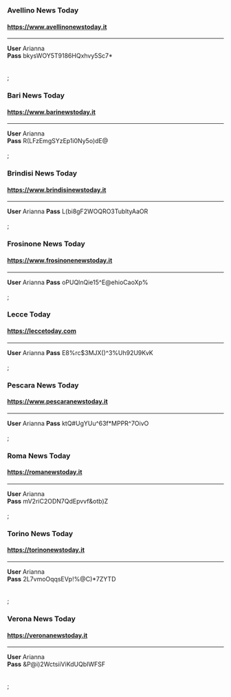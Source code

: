 ### Avellino News Today ###
#### https://www.avellinonewstoday.it ####
---
**User** Arianna  
**Pass** bkysWOY5T9186HQxhvy5Sc7*  
 &nbsp;  
 &nbsp;  
;
### Bari News Today ###
#### https://www.barinewstoday.it ####  
---
**User** Arianna  
**Pass** R(LFzEmgSYzEp1i0Ny5o)dE@
 &nbsp;  
 &nbsp;  
;
### Brindisi News Today ###  
#### https://www.brindisinewstoday.it ####  
---  
**User** Arianna
**Pass** L(bi8gF2WOQRO3TubltyAaOR
 &nbsp;  
 &nbsp;  
;
### Frosinone News Today ###
#### https://www.frosinonenewstoday.it ####  
---
**User** Arianna
**Pass** oPUQlnQie15^E@ehioCaoXp%
 &nbsp;  
 &nbsp;  
;
### Lecce Today ###
#### https://leccetoday.com ####  
---
**User** Arianna
**Pass** E8%rc$3MJX()^3%Uh92U9KvK
 &nbsp;  
 &nbsp;  
;
### Pescara News Today ###
#### https://www.pescaranewstoday.it ####  
---
**User** Arianna
**Pass** ktQ#UgYUu^63f*MPPR^7OivO
&nbsp;  
&nbsp;  
;
### Roma News Today ###
#### https://romanewstoday.it ####
---
**User** Arianna  
**Pass** mV2riC2ODN7QdEpvvf&otb)Z
&nbsp;  
&nbsp;  
;
### Torino News Today ###
#### https://torinonewstoday.it ####
---
**User** Arianna  
**Pass** 2L7vmoOqqsEVp!%@C)*7ZYTD  
&nbsp;  
&nbsp;  
;
### Verona News Today ###
#### https://veronanewstoday.it ####
---
**User** Arianna  
**Pass** &P@i)2WctsiiViKdUQbIWFSF  
&nbsp;  
&nbsp;  
;